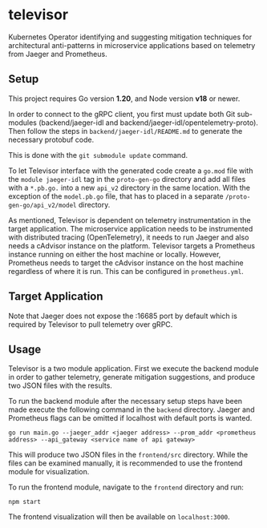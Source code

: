 # televisor
Kubernetes Operator identifying and suggesting mitigation techniques for architectural anti-patterns in microservice applications based on telemetry from Jaeger and Prometheus.

## Setup
This project requires Go version **1.20**, and Node version **v18** or newer.


In order to connect to the gRPC client, you first must update both Git sub-modules (backend/jaeger-idl and backend/jaeger-idl/opentelemetry-proto). Then follow the steps in ```backend/jaeger-idl/README.md``` to generate the necessary protobuf code.

This is done with the ```git submodule update``` command.

To let Televisor interface with the generated code create a ```go.mod``` file with the ```module jaeger-idl``` tag  in the ```proto-gen-go``` directory and add all files with a ```*.pb.go.``` into a new ```api_v2``` directory in the same location. With the exception of the ```model.pb.go``` file, that has to placed in a separate ```/proto-gen-go/api_v2/model``` directory.

As mentioned, Televisor is dependent on telemetry instrumentation in the target application. The microservice application needs to be instrumented with distributed tracing (OpenTelemetry), it needs to run Jaeger and also needs a cAdvisor instance on the platform. Televisor targets a Prometheus instance running on either the host machine or locally. However, Prometheus needs to target the cAdvisor instance on the host machine regardless of where it is run. This can be configured in ```prometheus.yml```.


## Target Application
Note that Jaeger does not expose the :16685 port by default which is required by Televisor to pull telemetry over gRPC.

## Usage
Televisor is a two module application. First we execute the backend module in order to gather telemetry, generate mitigation suggestions, and produce two JSON files with the results.

To run the backend module after the necessary setup steps have been made execute the following command in the ```backend``` directory. Jaeger and Prometheus flags can be omitted if localhost with default ports is wanted.

```
go run main.go --jaeger_addr <jaeger address> --prom_addr <prometheus address> --api_gateway <service name of api gateway>
```

This will produce two JSON files in the ```frontend/src``` directory. While the files can be examined manually, it is recommended to use the frontend module for visualization.

To run the frontend module, navigate to the ```frontend``` directory and run:

```
npm start
```

The frontend visualization will then be available on ```localhost:3000```.
